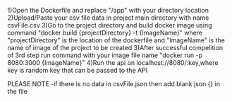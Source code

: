 1)Open the Dockerfile and replace "/app" with your directory location
2)Upload/Paste your csv file data in project main directory with name csvFile.csv
3)Go to the project directory and build docker image using command "docker build {projectDirectory} -t {ImageName}" where "projectDirectory" is the location of the dockerfile and "ImageName" is the name of image of the project to be created
3)After successful compelition of 3rd step run command with your image file name "docker run -p 8080:3000 {ImageName}"
4)Run the api on localhost://8080/:key,where key is random key that can be passed to the API

PLEASE NOTE
-if there is no data in csvFile.json then add blank json {} in the file
